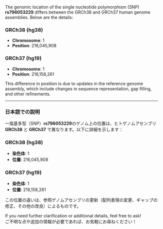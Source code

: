 The genomic location of the single nucleotide polymorphism (SNP) **rs796053229** differs between the GRCh38 and GRCh37 human genome assemblies. Below are the details:

### GRCh38 (hg38)
- **Chromosome**: 1
- **Position**: 216,045,908

### GRCh37 (hg19)
- **Chromosome**: 1
- **Position**: 216,158,261

This difference in position is due to updates in the reference genome assembly, which include changes in sequence representation, gap filling, and other refinements.

---

### 日本語での説明
一塩基多型（SNP）**rs796053229**のゲノム上の位置は、ヒトゲノムアセンブリ **GRCh38** と **GRCh37** で異なります。以下に詳細を示します：

### GRCh38 (hg38)
- **染色体**: 1
- **位置**: 216,045,908

### GRCh37 (hg19)
- **染色体**: 1
- **位置**: 216,158,261

この位置の違いは、参照ゲノムアセンブリの更新（配列表現の変更、ギャップの修正、その他の改良）によるものです。

If you need further clarification or additional details, feel free to ask!  
ご不明な点や追加の情報が必要であれば、お気軽にお尋ねください！